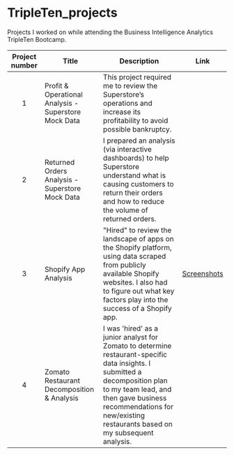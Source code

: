 # TripleTen_projects
Projects I worked on while attending the Business Intelligence Analytics TripleTen Bootcamp.


| Project number | Title | Description | Link |
| :-----------: | ----------- |----------- | ----------- |
| 1 | Profit & Operational Analysis - Superstore Mock Data| This project required me to review the Superstore’s operations and increase its profitability to avoid possible bankruptcy. | |
| 2 | Returned Orders Analysis - Superstore Mock Data | I prepared an analysis (via interactive dashboards) to help Superstore understand what is causing customers to return their orders and how to reduce the volume of returned orders. | |
| 3 | Shopify App Analysis | "Hired" to review the landscape of apps on the Shopify platform, using data scraped from publicly available Shopify websites. I also had to figure out what key factors play into the success of a Shopify app. | [Screenshots](https://drive.google.com/drive/folders/11DR_Sv7a4qmCwwZBBv_6Pfni3DaLB7ss?usp=sharing) |
| 4 | Zomato Restaurant Decomposition & Analysis | I was 'hired' as a junior analyst for Zomato to determine restaurant-specific data insights. I submitted a decomposition plan to my team lead, and then gave business recommendations for new/existing restaurants based on my subsequent analysis.| |
